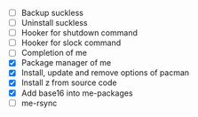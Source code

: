 -   [ ] Backup suckless
-   [ ] Uninstall suckless
-   [ ] Hooker for shutdown command
-   [ ] Hooker for slock command
-   [ ] Completion of me
-   [x] Package manager of me
-   [x] Install, update and remove options of pacman
-   [x] Install z from source code
-   [x] Add base16 into me-packages
-   [ ] me-rsync
